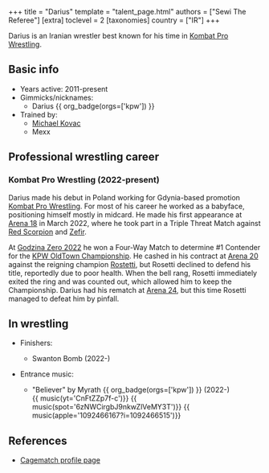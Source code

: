 +++
title = "Darius"
template = "talent_page.html"
authors = ["Sewi The Referee"]
[extra]
toclevel = 2
[taxonomies]
country = ["IR"]
+++

Darius is an Iranian wrestler best known for his time in [Kombat Pro Wrestling](@/o/kpw.md).

## Basic info 

* Years active: 2011-present
* Gimmicks/nicknames:
  - Darius {{ org_badge(orgs=['kpw']) }}
* Trained by:
  - [Michael Kovac](@/w/michael-kovac.md)
  - Mexx
 
## Professional wrestling career

### Kombat Pro Wrestling (2022-present)

Darius made his debut in Poland working for Gdynia-based promotion [Kombat Pro Wrestling](@/o/kpw.md). For most of his career he worked as a babyface, positioning himself mostly in midcard. He made his first appearance at [Arena 18](@/e/kpw/2022-03-18-kpw-arena-18.md) in March 2022, where he took part in a Triple Threat Match against [Red Scorpion](@/w/red-scorpion.md) and [Zefir](@/w/zefir.md). 

At [Godzina Zero 2022](@/e/kpw/2022-09-17-kpw-godzina-zero-2022.md) he won a Four-Way Match to determine #1 Contender for the [KPW OldTown Championship](@/c/kpw-old-town-championship.md). He cashed in his contract at [Arena 20](@/e/kpw/2022-12-16-kpw-arena-20.md) against the reigning champion [Rostetti](@/w/rosetti.md), but Rosetti declined to defend his title, reportedly due to poor health. When the bell rang, Rosetti immediately exited the ring and was counted out, which allowed him to keep the Championship. Darius had his rematch at [Arena 24](@/e/kpw/2024-02-16-kpw-arena-24.md), but this time Rosetti managed to defeat him by pinfall.

## In wrestling 

* Finishers:
  - Swanton Bomb (2022-)

* Entrance music:
  - "Believer" by Myrath
 {{ org_badge(orgs=['kpw']) }} (2022-) <br>
 {{ music(yt='CnFtZZp7f-c')}}
 {{ music(spot='6zNWCirgbJ9nkwZlVeMY3T')}}
 {{ music(apple='1092466167?i=1092466515')}}

## References

* [Cagematch profile page](https://www.cagematch.net/?id=2&nr=24588)
